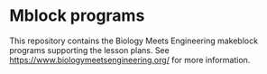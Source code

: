 # Mblock programs

This repository contains the Biology Meets Engineering makeblock programs supporting the lesson plans. See https://www.biologymeetsengineering.org/ for more information.
